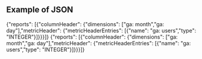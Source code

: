 ## Example of JSON

{"reports": [{"columnHeader": {"dimensions": ["ga: month","ga: day"],"metricHeader": {"metricHeaderEntries": [{"name": "ga: users","type": "INTEGER"}]}}}]}
{"reports": [{"columnHeader": {"dimensions": ["ga: month","ga: day"],"metricHeader": {"metricHeaderEntries": [{"name": "ga: users","type": "INTEGER"}]}}}]}
